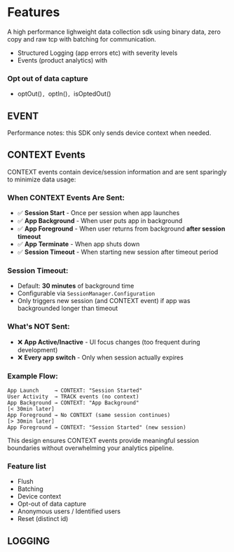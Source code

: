 # Features

A high performance lighweight data collection sdk using binary data, zero copy and raw tcp with batching for communication.

- Structured Logging (app errors etc) with severity levels
- Events (product analytics) with

### Opt out of data capture
- optOut()`, `optIn()`, `isOptedOut()

## EVENT

Performance notes: this SDK only sends device context when needed.

## CONTEXT Events

CONTEXT events contain device/session information and are sent sparingly to minimize data usage:

### When CONTEXT Events Are Sent:
- ✅ **Session Start** - Once per session when app launches
- ✅ **App Background** - When user puts app in background  
- ✅ **App Foreground** - When user returns from background **after session timeout**
- ✅ **App Terminate** - When app shuts down
- ✅ **Session Timeout** - When starting new session after timeout period

### Session Timeout:
- Default: **30 minutes** of background time
- Configurable via `SessionManager.Configuration`
- Only triggers new session (and CONTEXT event) if app was backgrounded longer than timeout

### What's NOT Sent:
- ❌ **App Active/Inactive** - UI focus changes (too frequent during development)
- ❌ **Every app switch** - Only when session actually expires

### Example Flow:
```
App Launch     → CONTEXT: "Session Started"
User Activity  → TRACK events (no context)
App Background → CONTEXT: "App Background" 
[< 30min later]
App Foreground → No CONTEXT (same session continues)
[> 30min later]  
App Foreground → CONTEXT: "Session Started" (new session)
```

This design ensures CONTEXT events provide meaningful session boundaries without overwhelming your analytics pipeline.

### Feature list
- Flush
- Batching
- Device context
- Opt-out of data capture
- Anonymous users / Identified users
- Reset (distinct id)

## LOGGING
